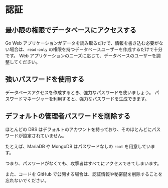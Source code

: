 認証
=======================

## 最小限の権限でデータベースにアクセスする

Go Web アプリケーションがデータを読み取るだけで、情報を書き込む必要がない場合は、`read-only` の権限を持つデータベースユーザーを作成するだけで十分です。
Web アプリケーションのニーズに応じて、データベースのユーザーを調整してください。

## 強いパスワードを使用する

データベースアクセスを作成するとき、強力なパスワードを使いましょう。
パスワードマネージャーを利用すると、強力なパスワードを生成できます。

## デフォルトの管理者パスワードを削除する

ほとんどの DBS はデフォルトのアカウントを持っており、そのほとんどにパスワードが設定されていません。

たとえば、MariaDB や MongoDB はパスワードなしの `root` を用意しています。

つまり、パスワードがなくても、攻撃者はすべてにアクセスできてしまいます。

また、コードを GitHub で公開する場合は、認証情報や秘密鍵を削除することを忘れないでください。

[1]: https://strongpasswordgenerator.com/
